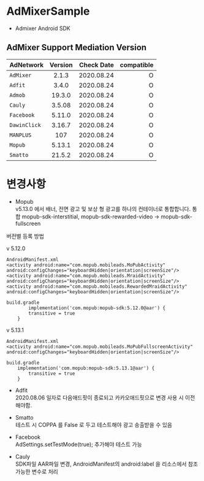 # AdMixerSample

- Admixer Android SDK

## AdMixer Support Mediation Version


| AdNetwork | Version | Check Date | compatible
|---|:---:|---:|---:|
| `AdMixer` | 2.1.3 | 2020.08.24 | O
| `Adfit` | 3.4.0 | 2020.08.24 | O
| `Admob` | 19.3.0 | 2020.08.24 | O
| `Cauly` | 3.5.08 | 2020.08.24 | O
| `Facebook` | 5.11.0 | 2020.08.24 | O
| `DawinClick` | 3.16.7 | 2020.08.24 | O
| `MANPLUS` | 107 | 2020.08.24 | O
| `Mopub` | 5.13.1 | 2020.08.24 | O
| `Smatto` | 21.5.2 | 2020.08.24 | O


변경사항
=============

- Mopub   
v5.13.0 에서 배너, 전면 광고 및 보상 형 광고를 하나의 컨테이너로 통합합니다.
통합 mopub-sdk-interstitial, mopub-sdk-rewarded-video -> mopub-sdk-fullscreen

버전별 등록 방법

v 5.12.0
```
AndroidManifest.xml
<activity android:name="com.mopub.mobileads.MoPubActivity" android:configChanges="keyboardHidden|orientation|screenSize"/>
<activity android:name="com.mopub.mobileads.MraidActivity" android:configChanges="keyboardHidden|orientation|screenSize"/>
<activity android:name="com.mopub.mobileads.RewardedMraidActivity" android:configChanges="keyboardHidden|orientation|screenSize"/>

build.gradle    
        implementation('com.mopub:mopub-sdk:5.12.0@aar') {
        transitive = true
    }
```        
v 5.13.1
```
AndroidManifest.xml
<activity android:name="com.mopub.mobileads.MoPubFullscreenActivity" android:configChanges="keyboardHidden|orientation|screenSize"/>

build.gradle
    implementation('com.mopub:mopub-sdk:5.13.1@aar') {
        transitive = true
    }
``` 

- Adfit   
2020.08.06 일자로 다음애드핏이 종료되고 카카오애드핏으로 변경 사용 시 이전해야함.

- Smatto   
테스트 시 COPPA 를 False 로 두고 테스트해야 광고 송출받을 수 있음

- Facebook   
AdSettings.setTestMode(true); 추가해야 테스트 가능

- Cauly   
SDK파일 AAR파일 변경, AndroidManifest의 android:label 을 리소스에서 참조가능한  변수로 처리
    
